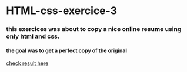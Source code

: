 # HTML-css-exercice-3

### this exercices was about to copy a nice online resume using only html and css.
#### the goal was to get a perfect copy of the original

[check result here](https://flavianomucedda.github.io/HTML-css-exercice-3/)
